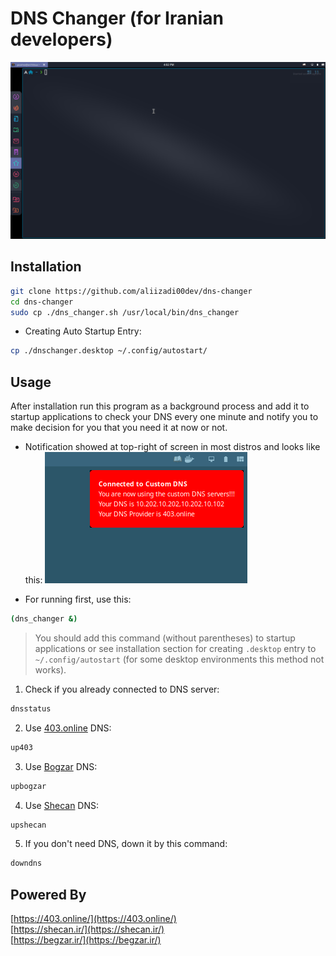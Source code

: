 # DNS Changer (for Iranian developers)

![](/screenshots/usage.gif)

## Installation

```zsh
git clone https://github.com/aliizadi00dev/dns-changer
cd dns-changer
sudo cp ./dns_changer.sh /usr/local/bin/dns_changer
```

- Creating Auto Startup Entry:

```zsh
cp ./dnschanger.desktop ~/.config/autostart/
```

## Usage

After installation run this program as a background process and add it to startup applications to check your DNS every one minute and notify you to make decision for you that you need it at now or not.

- Notification showed at top-right of screen in most distros and looks like this:
  ![](/screenshots/notification.png)

- For running first, use this:

```zsh
(dns_changer &)
```

> You should add this command (without parentheses) to startup applications or see installation section for creating `.desktop` entry to `~/.config/autostart` (for some desktop environments this method not works).

1. Check if you already connected to DNS server:

```zsh
dnsstatus
```

2. Use [403.online](https://403.online/) DNS:

```zsh
up403
```

3. Use [Bogzar](https://begzar.ir/) DNS:

```zsh
upbogzar
```

4. Use [Shecan](https://shecan.ir/) DNS:

```zsh
upshecan
```

5. If you don't need DNS, down it by this command:

```zsh
downdns
```

## Powered By

[https://403.online/](https://403.online/)  
[https://shecan.ir/](https://shecan.ir/)  
[https://begzar.ir/](https://begzar.ir/)
